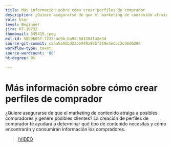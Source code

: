 ```yaml
---
title: Más información sobre cómo crear perfiles de comprador
description: ¿Quiere asegurarse de que el marketing de contenido atraiga a posibles compradores y genere posibles clientes? La creación de perfiles de comprador te ayudará a determinar qué tipo de contenido necesitas y cómo encontrarán y consumirán información los compradores.
role: User
level: Beginner
jira: KT-10732
thumbnail: 345415.jpeg
exl-id: 50b9b05f-7235-4c9b-ba92-8d1284fa2e3d
source-git-commit: c2aa5a0dbd22bb949a865f219e5ecbc2c96d6286
workflow-type: tm+mt
source-wordcount: '80'
ht-degree: 0%

---
```


# Más información sobre cómo crear perfiles de comprador

¿Quiere asegurarse de que el marketing de contenido atraiga a posibles compradores y genere posibles clientes? La creación de perfiles de comprador te ayudará a determinar qué tipo de contenido necesitas y cómo encontrarán y consumirán información los compradores.

>[!VIDEO](https://video.tv.adobe.com/v/345415/?quality=12&learn=on)
